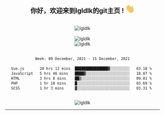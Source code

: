 <div align="center">
<h2> 你好，欢迎来到lgldlk的git主页 ! <img src="https://github.com/lgldlk/lgldlk/blob/main/gifs/Hi.gif" width="30px"></h2>
</div>

<div align="center">
 </br>
 <img src="http://aiitapp.cn:8091/?color=rgba(37,144,118,1)&shadowColor=rgba(12,16,20,1)&fontSize=120&&shadowOffsetX=9&shadowOffsetY=11" height="26px" alt="lgldlk" />
 </br>

   </br>
 <img src="https://github-readme-stats.vercel.app/api?username=lgldlk&show_icons=true&theme=gotham&locale=cn" alt="lgldlk" />
 

</br>

<img  src="http://github-readme-stats.vercel.app/api/top-langs/?username=lgldlk&show_icons=true&theme=gotham&locale=cn&layout=compact" alt="lgldlk"/>  
</br>
</br>

<!--START_SECTION:waka-->
```text
Week: 09 December, 2021 - 15 December, 2021

Vue.js       20 hrs 12 mins  ███████████████▓░░░░░░░░░   63.18 % 
JavaScript   5 hrs 46 mins   ████▓░░░░░░░░░░░░░░░░░░░░   18.07 % 
HTML         3 hrs 8 mins    ██▒░░░░░░░░░░░░░░░░░░░░░░   09.81 % 
PHP          1 hr 10 mins    █░░░░░░░░░░░░░░░░░░░░░░░░   03.69 % 
SCSS         1 hr 3 mins     ▓░░░░░░░░░░░░░░░░░░░░░░░░   03.31 % 
```
<!--END_SECTION:waka-->

 </br>
  <img src="https://visitor-badge.glitch.me/badge?page_id=lgldlk" alt="lgldlk" />

---

 


